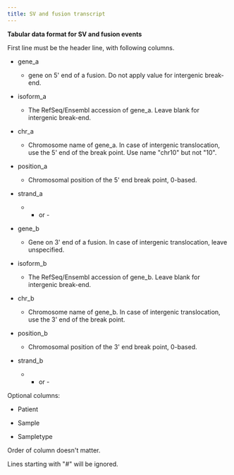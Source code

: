 ```yaml
---
title: SV and fusion transcript
---
```


**Tabular data format for SV and fusion events**

First line must be the header line, with following columns.

-   gene_a

    -   gene on 5' end of a fusion. Do not apply value for intergenic break-end.

-   isoform_a

    -   The RefSeq/Ensembl accession of gene_a. Leave blank for intergenic break-end.

-   chr_a

    -   Chromosome name of gene_a. In case of intergenic translocation, use the 5' end of the break point. Use name "chr10" but not "10".

-   position_a

    -   Chromosomal position of the 5' end break point, 0-based.

-   strand_a

    -   + or -

-   gene_b

    -   Gene on 3' end of a fusion. In case of intergenic translocation, leave unspecified.

-   isoform_b

    -   The RefSeq/Ensembl accession of gene_b. Leave blank for intergenic break-end.

-   chr_b

    -   Chromosome name of gene_b. In case of intergenic translocation, use the 3' end of the break point.

-   position_b

    -   Chromosomal position of the 3' end break point, 0-based.

-   strand_b

    -   + or -

Optional columns:

-   Patient

-   Sample

-   Sampletype

Order of column doesn't matter.

Lines starting with "#" will be ignored.
